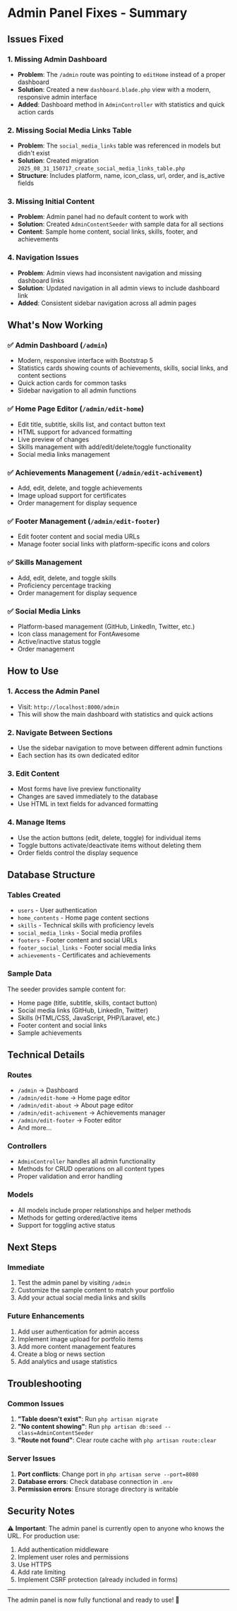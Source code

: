 # Admin Panel Fixes - Summary

## Issues Fixed

### 1. Missing Admin Dashboard
- **Problem**: The `/admin` route was pointing to `editHome` instead of a proper dashboard
- **Solution**: Created a new `dashboard.blade.php` view with a modern, responsive admin interface
- **Added**: Dashboard method in `AdminController` with statistics and quick action cards

### 2. Missing Social Media Links Table
- **Problem**: The `social_media_links` table was referenced in models but didn't exist
- **Solution**: Created migration `2025_08_31_150717_create_social_media_links_table.php`
- **Structure**: Includes platform, name, icon_class, url, order, and is_active fields

### 3. Missing Initial Content
- **Problem**: Admin panel had no default content to work with
- **Solution**: Created `AdminContentSeeder` with sample data for all sections
- **Content**: Sample home content, social links, skills, footer, and achievements

### 4. Navigation Issues
- **Problem**: Admin views had inconsistent navigation and missing dashboard links
- **Solution**: Updated navigation in all admin views to include dashboard link
- **Added**: Consistent sidebar navigation across all admin pages

## What's Now Working

### ✅ Admin Dashboard (`/admin`)
- Modern, responsive interface with Bootstrap 5
- Statistics cards showing counts of achievements, skills, social links, and content sections
- Quick action cards for common tasks
- Sidebar navigation to all admin functions

### ✅ Home Page Editor (`/admin/edit-home`)
- Edit title, subtitle, skills list, and contact button text
- HTML support for advanced formatting
- Live preview of changes
- Skills management with add/edit/delete/toggle functionality
- Social media links management

### ✅ Achievements Management (`/admin/edit-achivement`)
- Add, edit, delete, and toggle achievements
- Image upload support for certificates
- Order management for display sequence

### ✅ Footer Management (`/admin/edit-footer`)
- Edit footer content and social media URLs
- Manage footer social links with platform-specific icons and colors

### ✅ Skills Management
- Add, edit, delete, and toggle skills
- Proficiency percentage tracking
- Order management for display sequence

### ✅ Social Media Links
- Platform-based management (GitHub, LinkedIn, Twitter, etc.)
- Icon class management for FontAwesome
- Active/inactive status toggle
- Order management

## How to Use

### 1. Access the Admin Panel
- Visit: `http://localhost:8000/admin`
- This will show the main dashboard with statistics and quick actions

### 2. Navigate Between Sections
- Use the sidebar navigation to move between different admin functions
- Each section has its own dedicated editor

### 3. Edit Content
- Most forms have live preview functionality
- Changes are saved immediately to the database
- Use HTML in text fields for advanced formatting

### 4. Manage Items
- Use the action buttons (edit, delete, toggle) for individual items
- Toggle buttons activate/deactivate items without deleting them
- Order fields control the display sequence

## Database Structure

### Tables Created
- `users` - User authentication
- `home_contents` - Home page content sections
- `skills` - Technical skills with proficiency levels
- `social_media_links` - Social media profiles
- `footers` - Footer content and social URLs
- `footer_social_links` - Footer social media links
- `achievements` - Certificates and achievements

### Sample Data
The seeder provides sample content for:
- Home page (title, subtitle, skills, contact button)
- Social media links (GitHub, LinkedIn, Twitter)
- Skills (HTML/CSS, JavaScript, PHP/Laravel, etc.)
- Footer content and social links
- Sample achievements

## Technical Details

### Routes
- `/admin` → Dashboard
- `/admin/edit-home` → Home page editor
- `/admin/edit-about` → About page editor
- `/admin/edit-achivement` → Achievements manager
- `/admin/edit-footer` → Footer editor
- And more...

### Controllers
- `AdminController` handles all admin functionality
- Methods for CRUD operations on all content types
- Proper validation and error handling

### Models
- All models include proper relationships and helper methods
- Methods for getting ordered/active items
- Support for toggling active status

## Next Steps

### Immediate
1. Test the admin panel by visiting `/admin`
2. Customize the sample content to match your portfolio
3. Add your actual social media links and skills

### Future Enhancements
1. Add user authentication for admin access
2. Implement image upload for portfolio items
3. Add more content management features
4. Create a blog or news section
5. Add analytics and usage statistics

## Troubleshooting

### Common Issues
1. **"Table doesn't exist"**: Run `php artisan migrate`
2. **"No content showing"**: Run `php artisan db:seed --class=AdminContentSeeder`
3. **"Route not found"**: Clear route cache with `php artisan route:clear`

### Server Issues
1. **Port conflicts**: Change port in `php artisan serve --port=8080`
2. **Database errors**: Check database connection in `.env`
3. **Permission errors**: Ensure storage directory is writable

## Security Notes

⚠️ **Important**: The admin panel is currently open to anyone who knows the URL. For production use:
1. Add authentication middleware
2. Implement user roles and permissions
3. Use HTTPS
4. Add rate limiting
5. Implement CSRF protection (already included in forms)

---

The admin panel is now fully functional and ready to use! 🎉
